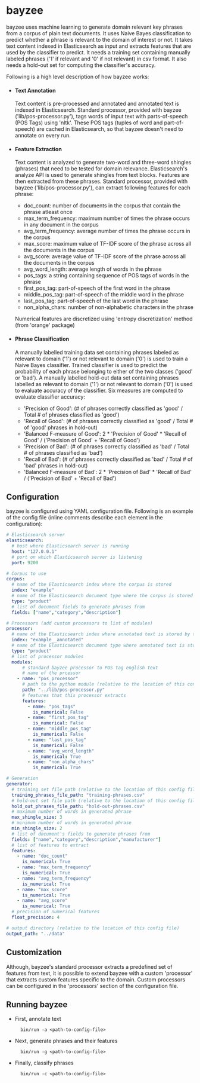 bayzee
======
bayzee uses machine learning to generate domain relevant key phrases from a corpus of plain text documents.
It uses Naive Bayes classification to predict whether a phrase is relevant to the domain of interest or not.
It takes text content indexed in Elasticsearch as input and extracts features that are used by the classifier to predict.
It needs a training set containing manually labeled phrases ('1' if relevant and '0' if not relevant) in csv format.
It also needs a hold-out set for computing the classifier's accuracy.

Following is a high level description of how bayzee works:

* #### Text Annotation
  Text content is pre-processed and annotated and annotated text is indexed in Elasticsearch.
  Standard processor, provided with bayzee ('lib/pos-processor.py'), tags words of input text with parts-of-speech (POS Tags) using 'nltk'.
  These POS tags (tuples of word and part-of-speech) are cached in Elasticsearch, so that bayzee doesn't need to annotate on every run.

* #### Feature Extraction
  Text content is analyzed to generate two-word and three-word shingles (phrases) that need to be tested for domain relevance.
  Elasticsearch's analyze API is used to generate shingles from text blocks.
  Features are then extracted from these phrases.
  Standard processor, provided with bayzee ('lib/pos-processor.py'), can extract following features for each phrase:
  
  * doc_count: number of documents in the corpus that contain the phrase atleast once
  * max_term_frequency: maximum number of times the phrase occurs in any document in the corpus
  * avg_term_frequency: average number of times the phrase occurs in the corpus
  * max_score: maximum value of TF-IDF score of the phrase across all the documents in the corpus
  * avg_score: average value of TF-IDF score of the phrase across all the documents in the corpus
  * avg_word_length: average length of words in the phrase
  * pos_tags: a string containing sequence of POS tags of words in the phrase
  * first_pos_tag: part-of-speech of the first word in the phrase
  * middle_pos_tag: part-of-speech of the middle word in the phrase
  * last_pos_tag: part-of-speech of the last word in the phrase
  * non_alpha_chars: number of non-alphabetic characters in the phrase
  
  Numerical features are discretized using 'entropy discretization' method (from 'orange' package)

* #### Phrase Classification
  A manually labelled training data set containing phrases labeled as relevant to domain ('1') or not relevant to domain ('0') is used to train a Naive Bayes classifier.
  Trained classifier is used to predict the probability of each phrase belonging to either of the two classes ('good' or 'bad').
  A manually labelled hold-out data set containing phrases labelled as relevant to domain ('1') or not relevant to domain ('0') is used to evaluate accuracy of the classifier.
  Six measures are computed to evaluate classifier accuracy:
  
  * 'Precision of Good': (# of phrases correctly classified as 'good' / Total # of phrases classified as 'good')
  * 'Recall of Good': (# of phrases correctly classified as 'good' / Total # of 'good' phrases in hold-out)
  * 'Balanced F-measure of Good': 2 * 'Precision of Good' * 'Recall of Good' / ('Precision of Good' + 'Recall of Good')
  * 'Precision of Bad': (# of phrases correctly classified as 'bad' / Total # of phrases classified as 'bad')
  * 'Recall of Bad': (# of phrases correctly classified as 'bad' / Total # of 'bad' phrases in hold-out)
  * 'Balanced F-measure of Bad': 2 * 'Precision of Bad' * 'Recall of Bad' / ('Precision of Bad' + 'Recall of Bad')

## Configuration
  bayzee is configured using YAML configuration file. Following is an example of the config file (inline comments describe each element in the configuration):
  
  ```yaml
  # Elasticsearch server
  elasticsearch: 
    # host where Elasticsearch server is running
    host: "127.0.0.1"
    # port on which Elasticsearch server is listening
    port: 9200

  # Corpus to use
  corpus:
    # name of the Elasticsearch index where the corpus is stored
    index: "example"
    # name of the Elasticsearch document type where the corpus is stored
    type: "product"
    # list of document fields to generate phrases from
    fields: ["name","category","description"]

  # Processors (add custom processors to list of modules)
  processor:
    # name of the Elasticsearch index where annotated text is stored by the processors
    index: "example__annotated"
    # name of the Elasticsearch document type where annotated text is stored by the processors
    type: "product"
    # list of processor modules
    modules:
        # standard bayzee processor to POS tag english text
        # name of the prcessor
      - name: "pos_processor"
        # path to the python module (relative to the location of this config file)
        path: "../lib/pos-processor.py"
        # features that this processor extracts
        features:
          - name: "pos_tags"
            is_numerical: False
          - name: "first_pos_tag"
            is_numerical: False
          - name: "middle_pos_tag"
            is_numerical: False
          - name: "last_pos_tag"
            is_numerical: False
          - name: "avg_word_length"
            is_numerical: True
          - name: "non_alpha_chars"
            is_numerical: True

  # Generation
  generator:
    # training set file path (relative to the location of this config file)
    training_phrases_file_path: "training-phrases.csv"
    # hold-out set file path (relative to the location of this config file)
    hold_out_phrases_file_path: "hold-out-phrases.csv"
    # maximum number of words in generated phrase
    max_shingle_size: 3
    # minimum number of words in generated phrase
    min_shingle_size: 2
    # list of document's fields to generate phrases from
    fields: ["name","category","description","manufacturer"]
    # list of features to extract
    features:
      - name: "doc_count"
        is_numerical: True
      - name: "max_term_frequency"
        is_numerical: True
      - name: "avg_term_frequency"
        is_numerical: True
      - name: "max_score"
        is_numerical: True
      - name: "avg_score"
        is_numerical: True
    # precision of numerical features
    float_precision: 4

  # output directory (relative to the location of this config file)
  output_path: "../data"
  ```

## Customization
Although, bayzee's standard processor extracts a predefined set of features from text, it is possible to extend bayzee with a custom 'processor' that extracts custom features specific to the domain. Custom processors can be configured in the 'processors' section of the configuration file.

## Running bayzee

* First, annotate text

        bin/run -a <path-to-config-file>

* Next, generate phrases and their features

        bin/run -g <path-to-config-file>

* Finally, classify phrases

        bin/run -c <path-to-config-file>
